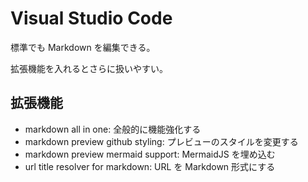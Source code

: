 # Visual Studio Code

標準でも Markdown を編集できる。

拡張機能を入れるとさらに扱いやすい。

## 拡張機能

- markdown all in one: 全般的に機能強化する
- markdown preview github styling: プレビューのスタイルを変更する
- markdown preview mermaid support: MermaidJS を埋め込む
- url title resolver for markdown: URL を Markdown 形式にする
